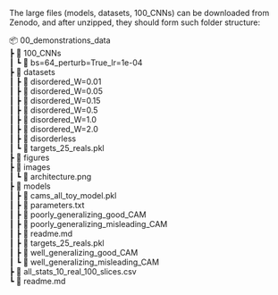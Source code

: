 The large files (models, datasets, 100_CNNs) can be downloaded from Zenodo, and after unzipped, they should form such folder structure:   

 📦 00_demonstrations_data   
 ┣ 📂 100_CNNs   
 ┃ ┗ 📂 bs=64_perturb=True_lr=1e-04   
 ┣ 📂 datasets   
 ┃ ┣ 📂 disordered_W=0.01   
 ┃ ┣ 📂 disordered_W=0.05   
 ┃ ┣ 📂 disordered_W=0.15   
 ┃ ┣ 📂 disordered_W=0.5   
 ┃ ┣ 📂 disordered_W=1.0   
 ┃ ┣ 📂 disordered_W=2.0   
 ┃ ┣ 📂 disorderless   
 ┃ ┗ 📜 targets_25_reals.pkl   
 ┣ 📂 figures   
 ┣ 📂 images   
 ┃ ┗ 📜 architecture.png   
 ┣ 📂 models   
 ┃ ┣ 📜 cams_all_toy_model.pkl   
 ┃ ┣ 📜 parameters.txt   
 ┃ ┣ 📂 poorly_generalizing_good_CAM   
 ┃ ┣ 📂 poorly_generalizing_misleading_CAM   
 ┃ ┣ 📜 readme.md   
 ┃ ┣ 📜 targets_25_reals.pkl   
 ┃ ┣ 📂 well_generalizing_good_CAM   
 ┃ ┗ 📂 well_generalizing_misleading_CAM   
 ┣ 📜 all_stats_10_real_100_slices.csv   
 ┗ 📜 readme.md   